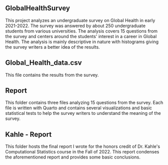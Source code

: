 ## GlobalHealthSurvey

This project analyzes an undergraduate survey on Global Health in early 2021-2022. The survey was answered by about 250 undergraduate students from various universities. The analysis
covers 15 questions from the survey and centers around the students' interest in a career in Global Health. The analysis is mainly descriptive in nature with histograms giving
the survey writers a better idea of the results.

## Global_Health_data.csv
This file contains the results from the survey.

## Report
This folder contains three files analyzing 15 questions from the survey. Each file is written with Quarto and contains several visualizations and basic statistical tests to help the
survey writers to understand the meaning of the survey.

## Kahle - Report
This folder hosts the final report I wrote for the honors credit of Dr. Kahle's Computational Statistics course in the Fall of 2022. This report condenses the aforementioned report and
provides some basic conclusions.
